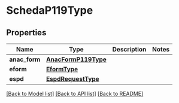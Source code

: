 # SchedaP119Type

## Properties
Name | Type | Description | Notes
------------ | ------------- | ------------- | -------------
**anac_form** | [**AnacFormP119Type**](AnacFormP119Type.md) |  | 
**eform** | [**EformType**](EformType.md) |  | 
**espd** | [**EspdRequestType**](EspdRequestType.md) |  | 

[[Back to Model list]](../README.md#documentation-for-models) [[Back to API list]](../README.md#documentation-for-api-endpoints) [[Back to README]](../README.md)

